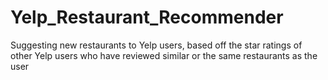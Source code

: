 # Yelp_Restaurant_Recommender
Suggesting new restaurants to Yelp users, based off the star ratings of other Yelp users who have reviewed similar or the same restaurants as the user
